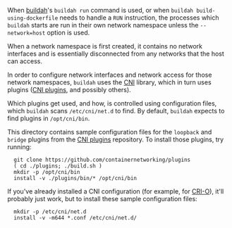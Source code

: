 When [buildah](https://github.com/projectatomic/buildah)'s `buildah run`
command is used, or when  `buildah build-using-dockerfile` needs to handle a
`RUN` instruction, the processes which `buildah` starts are run in their own
network namespace unless the `--network=host` option is used.

When a network namespace is first created, it contains no network interfaces
and is essentially disconnected from any networks that the host can access.

In order to configure network interfaces and network access for those network
namespaces, `buildah` uses the
[CNI](https://github.com/containernetworking/cni) library, which in turn uses
plugins ([CNI plugins](https://github.com/containernetworking/plugins), and
possibly others).

Which plugins get used, and how, is controlled using configuration files, which
`buildah` scans `/etc/cni/net.d` to find.  By default, `buildah` expects to
find plugins in `/opt/cni/bin`.

This directory contains sample configuration files for the `loopback` and
`bridge` plugins from the [CNI
plugins](https://github.com/containernetworking/plugins) repository.  To
install those plugins, try running:

```
  git clone https://github.com/containernetworking/plugins
  ( cd ./plugins; ./build.sh )
  mkdir -p /opt/cni/bin
  install -v ./plugins/bin/* /opt/cni/bin
```

If you've already installed a CNI configuration (for example, for
[CRI-O](https://github.com/kubernetes-sigs/cri-o)), it'll probably just
work, but to install these sample configuration files:
```
  mkdir -p /etc/cni/net.d
  install -v -m644 *.conf /etc/cni/net.d/
```
